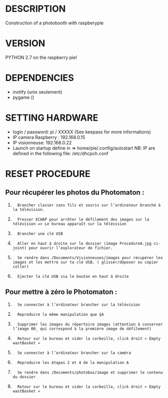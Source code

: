 # DESCRIPTION
Construction of a photobooth with raspberypie

# VERSION
PYTHON 2.7 on the raspberry pie!

# DEPENDENCIES
* inotify (unix seulement)
*  pygame ()


# SETTING HARDWARE
* login / password: pi / XXXXX (See keepass for more informations)
* IP camera Raspberry : 192.168.0.15
* IP visionneuse: 192.168.0.22
* Launch on startup  define in => home/pie/.config/autostart
NB: IP are defined in the following file: /etc/dhcpch.conf


# RESET PROCEDURE
## Pour récupérer les photos du Photomaton :
1.       Brancher clavier sans fils et souris sur l’ordinateur branché à la télévision.
2.       Presser ECHAP pour arrêter le défilement des images sur la télévision => Le bureau apparaît sur la télévision
3.       Brancher une clé USB
4.       Aller en haut à droite sur le dossier (image ProcedureA.jpg ci-joint) pour ouvrir l’explorateur de fichier.
5.       Se rendre dans /Documents/Visionneuses/images pour récupérer les images et les mettre sur ta clé USB. ( glisser/déposer ou copier coller)
6.       Ejecter la clé USB via le bouton en haut à droite
 
## Pour mettre à zéro le Photomaton :
1.       Se connecter à l’ordinateur brancher sur la télévision
2.       Reproduire la même manipulation que §A
3.       Supprimer les images du répertoire images (attention à conserver l’image 00_ qui correspond à la première image de défilement)
4.       Retour sur le bureau et vider la corbeille, click droit « Empty wastBasket »
5.       Se connecter à l’ordinateur brancher sur la caméra
6.       Reproduire les étapes 2 et 4 de la manipulation A
7.       Se rendre dans /Documents/photobox/image et supprimer le contenu du dossier
8.       Retour sur le bureau et vider la corbeille, click droit « Empty wastBasket »

